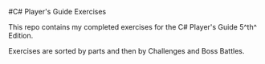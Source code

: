 #C\# Player's Guide Exercises

This repo contains my completed exercises for the C\# Player's Guide 5^th^ Edition.

Exercises are sorted by parts and then by Challenges and Boss Battles.